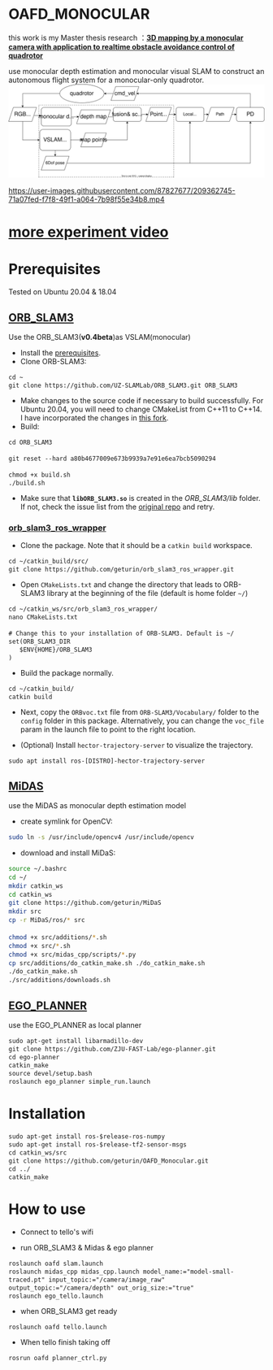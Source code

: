 # OAFD_MONOCULAR
this work is my Master thesis research ：[**3D mapping by a monocular camera with application to realtime obstacle avoidance control of quadrotor**](https://1drv.ms/p/s!Ajd6qirY1nEUiTj_6OC2qKYMyUgU?e=t9BPCA)

use monocular depth estimation and monocular visual SLAM to construct an autonomous flight system for a monocular-only quadrotor.
![](./data/my%20systeam%20en.drawio.svg)

https://user-images.githubusercontent.com/87827677/209362745-71a07fed-f7f8-49f1-a064-7b98f55e34b8.mp4

# [more experiment video](https://youtube.com/playlist?list=PLQYTjwXEt_RxlJJVSr9-HWyi-2qyCrkhP)

#  Prerequisites
Tested on Ubuntu 20.04 & 18.04

## [ORB_SLAM3](https://github.com/UZ-SLAMLab/ORB_SLAM3)
Use the ORB_SLAM3(**v0.4beta**)as VSLAM(monocular)
- Install the [prerequisites](https://github.com/UZ-SLAMLab/ORB_SLAM3#2-prerequisites).
- Clone ORB-SLAM3:
```
cd ~
git clone https://github.com/UZ-SLAMLab/ORB_SLAM3.git ORB_SLAM3
```
- Make changes to the source code if necessary to build successfully. For Ubuntu 20.04, you will need to change CMakeList from C++11 to C++14. I have incorporated the changes in [this fork](
https://github.com/thien94/ORB_SLAM3).
- Build:
```
cd ORB_SLAM3

git reset --hard a80b4677009e673b9939a7e91e6ea7bcb5090294

chmod +x build.sh
./build.sh
```
- Make sure that **`libORB_SLAM3.so`** is created in the *ORB_SLAM3/lib* folder. If not, check the issue list from the [original repo](https://github.com/UZ-SLAMLab/ORB_SLAM3/issues) and retry.

### [orb_slam3_ros_wrapper](https://github.com/geturin/orb_slam3_ros_wrapper)

- Clone the package. Note that it should be a `catkin build` workspace.
```
cd ~/catkin_build/src/
git clone https://github.com/geturin/orb_slam3_ros_wrapper.git
```

- Open `CMakeLists.txt` and change the directory that leads to ORB-SLAM3 library at the beginning of the file (default is home folder `~/`)
```
cd ~/catkin_ws/src/orb_slam3_ros_wrapper/
nano CMakeLists.txt

# Change this to your installation of ORB-SLAM3. Default is ~/
set(ORB_SLAM3_DIR
   $ENV{HOME}/ORB_SLAM3
)
```

- Build the package normally.
```
cd ~/catkin_build/
catkin build
```

- Next, copy the `ORBvoc.txt` file from `ORB-SLAM3/Vocabulary/` folder to the `config` folder in this package. Alternatively, you can change the `voc_file` param in the launch file to point to the right location.

- (Optional) Install `hector-trajectory-server` to visualize the trajectory.
```
sudo apt install ros-[DISTRO]-hector-trajectory-server
```

## [MiDAS](https://github.com/geturin/MiDaS/tree/master/ros)
use the MiDAS as monocular depth estimation model
* create symlink for OpenCV:

```bash
sudo ln -s /usr/include/opencv4 /usr/include/opencv
```

* download and install MiDaS:

```bash
source ~/.bashrc
cd ~/
mkdir catkin_ws
cd catkin_ws
git clone https://github.com/geturin/MiDaS
mkdir src
cp -r MiDaS/ros/* src

chmod +x src/additions/*.sh
chmod +x src/*.sh
chmod +x src/midas_cpp/scripts/*.py
cp src/additions/do_catkin_make.sh ./do_catkin_make.sh
./do_catkin_make.sh
./src/additions/downloads.sh
```
## [EGO_PLANNER](https://github.com/ZJU-FAST-Lab/ego-planner)
use the EGO_PLANNER as local planner

```
sudo apt-get install libarmadillo-dev
git clone https://github.com/ZJU-FAST-Lab/ego-planner.git
cd ego-planner
catkin_make
source devel/setup.bash
roslaunch ego_planner simple_run.launch
```
# Installation
```
sudo apt-get install ros-$release-ros-numpy
sudo apt-get install ros-$release-tf2-sensor-msgs
cd catkin_ws/src
git clone https://github.com/geturin/OAFD_Monocular.git
cd ../
catkin_make
```
# How to use

- Connect to tello's wifi

- run ORB_SLAM3 & Midas & ego planner
```
roslaunch oafd slam.launch
roslaunch midas_cpp midas_cpp.launch model_name:="model-small-traced.pt" input_topic:="/camera/image_raw" output_topic:="/camera/depth" out_orig_size:="true"
roslaunch ego_tello.launch
```
- when ORB_SLAM3 get ready 
```
roslaunch oafd tello.launch
```
- When tello finish taking off

```
rosrun oafd planner_ctrl.py
```


